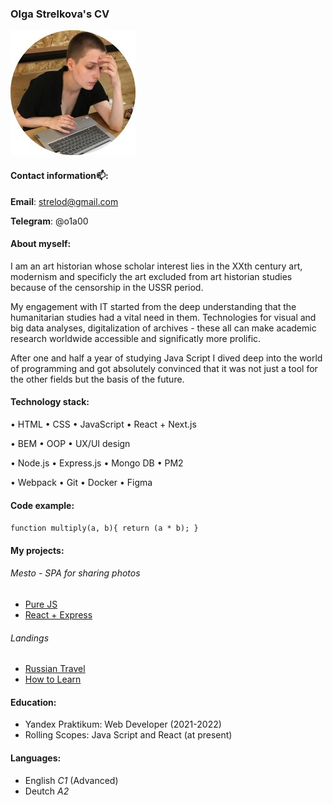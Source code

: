 ### Olga Strelkova's CV
![photo with me](./img/avatar.jpg)

#### Contact information📫:
**Email**: strelod@gmail.com


**Telegram**: @o1a00


#### About myself:
I am an art historian whose scholar interest lies in the XXth century art, modernism and specificly the art excluded from art historian studies because of the censorship in the USSR period.


My engagement with IT started from the deep understanding that the humanitarian studies had a vital need in them. Technologies for visual and big data analyses, digitalization of archives - these all can make academic research worldwide accessible and significatly more prolific.


After one and half a year of studying Java Script I dived deep into the world of programming and got absolutely convinced that it was not just a tool for the other fields but the basis of the future.


#### Technology stack:

• HTML • CSS • JavaScript • React + Next.js


• BEM • OOP • UX/UI design


• Node.js • Express.js • Mongo DB • PM2


• Webpack • Git • Docker • Figma 

#### Code example:

` function multiply(a, b){
  return (a * b);
} `

#### My projects:
###### Mesto - SPA for sharing photos
* [Pure JS](https://github.com/OlgaStrelk/mesto#readme)
* [React + Express](https://github.com/OlgaStrelk/react-mesto-api-full#readme)

###### Landings
* [Russian Travel](https://github.com/OlgaStrelk/russian-travel#readme)
* [How to Learn](https://github.com/OlgaStrelk/how-to-learn#readme)

#### Education:
* Yandex Praktikum: Web Developer (2021-2022)
* Rolling Scopes: Java Script and React (at present)

#### Languages:
* English *C1* (Advanced)
* Deutch *A2*
